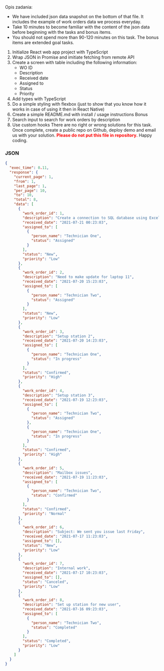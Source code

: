 Opis zadania:

- We have included json data snapshot on the bottom of that file. It includes the example of work orders data we process everyday.
- Take 10 minutes to become familiar with the content of the json data before beginning with the tasks and bonus items.
- You should not spend more than 90-120 minutes on this task. The bonus items are extended goal tasks.

1. Initialize React web app project with TypeScript
2. Wrap JSON in Promise and imitiate fetching from remote API
3. Create a screen with table including the following information:
   - WO ID
   - Description
   - Received date
   - Assigned to
   - Status
   - Priority
4. Add types with TypeScript
5. Do a simple styling with flexbox (just to show that you know how it works in case of using it then in React Native)
6. Create a simple README.md with install / usage instructions
   Bonus
7. Search input to search for work orders by description
8. Use custom hooks
   There are no right or wrong solutions for this task. Once complete, create a public repo on Github, deploy demo and email us with your solution.
   <b style="color:red;">Please do not put this file in repository.</b>
   Happy coding.

### JSON

```json
{
  "exec_time": 0.11,
  "response": {
    "current_page": 1,
    "from": 1,
    "last_page": 1,
    "per_page": 10,
    "to": 10,
    "total": 8,
    "data": [
      {
        "work_order_id": 1,
        "description": "Create a connection to SQL database using Excel",
        "received_date": "2021-07-21 00:23:03",
        "assigned_to": [
          {
            "person_name": "Technician One",
            "status": "Assigned"
          }
        ],
        "status": "New",
        "priority": "Low"
      },
      {
        "work_order_id": 2,
        "description": "Need to make update for laptop 11",
        "received_date": "2021-07-20 15:23:03",
        "assigned_to": [
          {
            "person_name": "Technician Two",
            "status": "Assigned"
          }
        ],
        "status": "New",
        "priority": "Low"
      },
      {
        "work_order_id": 3,
        "description": "Setup station 2",
        "received_date": "2021-07-20 14:23:03",
        "assigned_to": [
          {
            "person_name": "Technician One",
            "status": "In progress"
          }
        ],
        "status": "Confirmed",
        "priority": "High"
      },
      {
        "work_order_id": 4,
        "description": "Setup station 3",
        "received_date": "2021-07-19 12:23:03",
        "assigned_to": [
          {
            "person_name": "Technician Two",
            "status": "Assigned"
          },
          {
            "person_name": "Technician One",
            "status": "In progress"
          }
        ],
        "status": "Confirmed",
        "priority": "High"
      },
      {
        "work_order_id": 5,
        "description": "Mailbox issues",
        "received_date": "2021-07-19 11:23:03",
        "assigned_to": [
          {
            "person_name": "Technician Two",
            "status": "Confirmed"
          }
        ],
        "status": "Confirmed",
        "priority": "Normal"
      },
      {
        "work_order_id": 6,
        "description": "Subject: We sent you issue last Friday",
        "received_date": "2021-07-17 11:23:03",
        "assigned_to": [],
        "status": "New",
        "priority": "Low"
      },
      {
        "work_order_id": 7,
        "description": "Internal work",
        "received_date": "2021-07-17 10:23:03",
        "assigned_to": [],
        "status": "Canceled",
        "priority": "Low"
      },
      {
        "work_order_id": 8,
        "description": "Set up station for new user",
        "received_date": "2021-07-16 09:23:03",
        "assigned_to": [
          {
            "person_name": "Technician Two",
            "status": "Completed"
          }
        ],
        "status": "Completed",
        "priority": "Low"
      }
    ]
  }
}
```
